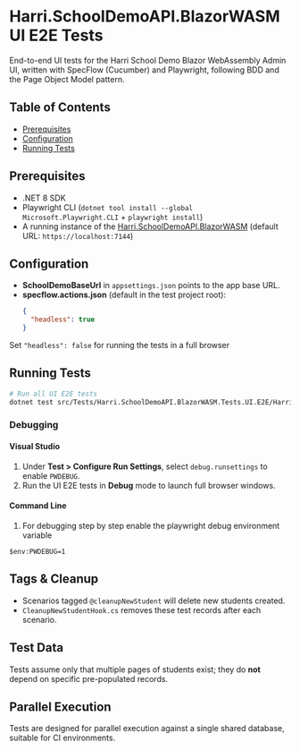 # Harri.SchoolDemoAPI.BlazorWASM UI E2E Tests

End-to-end UI tests for the Harri School Demo Blazor WebAssembly Admin UI, written with SpecFlow (Cucumber) and Playwright, following BDD and the Page Object Model pattern.

## Table of Contents

- [Prerequisites](#prerequisites)
- [Configuration](#configuration)
- [Running Tests](#running-tests)
## Prerequisites

- .NET 8 SDK
- Playwright CLI (`dotnet tool install --global Microsoft.Playwright.CLI` + `playwright install`)
- A running instance of the [Harri.SchoolDemoAPI.BlazorWASM](https://github.com/HarrisonSlater/Harri.SchoolDemoAPI.BlazorWASM) (default URL: `https://localhost:7144`)

## Configuration

- **SchoolDemoBaseUrl** in `appsettings.json` points to the app base URL.
- **specflow.actions.json** (default in the test project root):
  ```json
  {
    "headless": true
  }
  ```
Set `"headless": false` for running the tests in a full browser

## Running Tests

```bash
# Run all UI E2E tests
dotnet test src/Tests/Harri.SchoolDemoAPI.BlazorWASM.Tests.UI.E2E/Harri.SchoolDemoAPI.BlazorWASM.Tests.UI.E2E.csproj
```

### Debugging

#### Visual Studio

1. Under **Test > Configure Run Settings**, select `debug.runsettings` to enable `PWDEBUG`.
2. Run the UI E2E tests in **Debug** mode to launch full browser windows.

#### Command Line

1. For debugging step by step enable the playwright debug environment variable

```
$env:PWDEBUG=1
```

## Tags & Cleanup

- Scenarios tagged `@cleanupNewStudent` will delete new students created.
- `CleanupNewStudentHook.cs` removes these test records after each scenario.

## Test Data

Tests assume only that multiple pages of students exist; they do **not** depend on specific pre-populated records.

## Parallel Execution

Tests are designed for parallel execution against a single shared database, suitable for CI environments.
